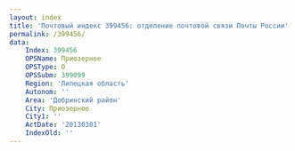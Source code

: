 ```yaml
---
layout: index
title: 'Почтовый индекс 399456: отделение почтовой связи Почты России'
permalink: /399456/
data:
    Index: 399456
    OPSName: Приозерное
    OPSType: О
    OPSSubm: 399099
    Region: 'Липецкая область'
    Autonom: ''
    Area: 'Добринский район'
    City: Приозерное
    City1: ''
    ActDate: '20130301'
    IndexOld: ''
---
```


